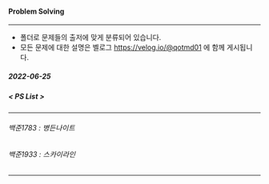 
#### Problem Solving
------------------------------------------
* 폴더로 문제들의 출저에 맞게 분류되어 있습니다. 
* 모든 문제에 대한 설명은 벨로그 https://velog.io/@qotmd01 에 함께 게시됩니다. 

##### 2022-06-25
##### < PS List >
------------------------------------------
###### 백준1783 : 병든나이트
###### 백준1933 : 스카이라인
------------------------------------------
